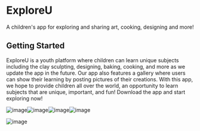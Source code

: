 # ExploreU

A children's app for exploring and sharing art, cooking, designing and more!

## Getting Started

ExploreU is a youth platform where children can learn unique subjects including the clay sculpting, designing, baking, cooking, and more as we update the app in the future. Our app also features a gallery where users can show their learning by posting pictures of their creations. With this app, we hope to provide children all over the world, an opportunity to learn subjects that are unique, important, and fun! Download the app and start exploring now!

![image](https://github.com/mish841/ExploreU/assets/74212776/2562250b-8415-4d9f-aeef-0aefb4e39e69)![image](https://github.com/mish841/ExploreU/assets/74212776/2fcc79e5-b759-4dc7-97c9-47767a3fa29f)![image](https://github.com/mish841/ExploreU/assets/74212776/33f11e03-ca70-401b-9055-fe07344bfd44)![image](https://github.com/mish841/ExploreU/assets/74212776/48438695-5ae1-4f3f-9b55-b59e5c611ec4)



![image](https://github.com/mish841/ExploreU/assets/74212776/aad092b9-5fd1-4c9f-a743-ebd500259abc)
